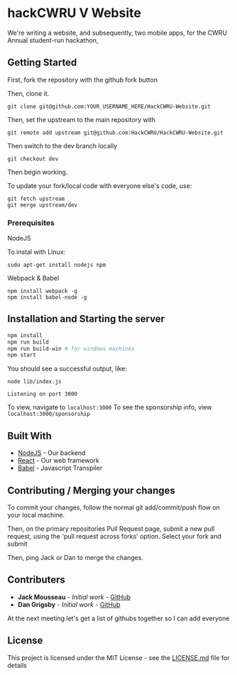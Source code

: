 
# hackCWRU V Website

We're writing a website, and subsequently, two mobile apps, for the CWRU Annual student-run hackathon,

## Getting Started

First, fork the repository with the github fork button

Then, clone it.
```
git clone git@github.com:YOUR_USERNAME_HERE/HackCWRU-Website.git
```
Then, set the upstream to the main repository with
```
git remote add upstream git@github.com:HackCWRU/HackCWRU-Website.git
```

Then switch to the dev branch locally
```
git checkout dev
```

Then begin working.

To update your fork/local code with everyone else's code, use:
```
git fetch upstream
git merge upstream/dev
```


### Prerequisites

NodeJS

To instal with Linux:

```
sudo apt-get install nodejs npm
```

Webpack & Babel
```
npm install webpack -g
npm install babel-node -g
```


## Installation and Starting the server

```bash
npm install
npm run build
npm run build-win # for windows machines
npm start
```

You should see a successful output, like:
```
node lib/index.js

Listening on port 3000
```

To view, navigate to `localhost:3000`
To see the sponsorship info, view `localhost:3000/sponsorship`

## Built With

* [NodeJS](https://nodejs.org/en/) - Our backend
* [React](https://reactjs.org/) - Our web framework
* [Babel](https://babeljs.io/) - Javascript Transpiler

## Contributing / Merging your changes

To commit your changes, follow the normal git add/commit/push flow on your local machine.

Then, on the primary repositories Pull Request page, submit a new pull request, using the 'pull request across forks' option. Select your fork and submit

Then, ping Jack or Dan to merge the changes.


## Contributers

* **Jack Mousseau** - *Initial work* - [GitHub](https://github.com/jmousseau)
* **Dan Grigsby** - *Initial work* - [GitHub](https://github.com/dbgrigsby)

At the next meeting let's get a list of githubs together so I can add everyone


## License

This project is licensed under the MIT License - see the [LICENSE.md](https://github.com/HackCWRU/HackCWRU-Website/blob/master/LICENSE.txt) file for details
